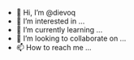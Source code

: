- 👋 Hi, I’m @dievoq
- 👀 I’m interested in ...
- 🌱 I’m currently learning ...
- 💞️ I’m looking to collaborate on ...
- 📫 How to reach me ...

<!---
dievoq/dievoq is a ✨ special ✨ repository because its `README.md` (this file) appears on your GitHub profile.
You can click the Preview link to take a look at your changes.
--->
